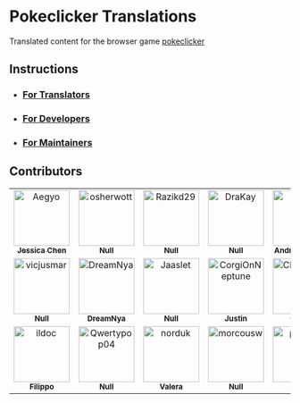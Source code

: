 # Pokeclicker Translations

Translated content for the browser game [pokeclicker](https://github.com/pokeclicker/pokeclicker)

## Instructions

- ### [For Translators](instructions/translators.md)
- ### [For Developers](instructions/developers.md)
- ### [For Maintainers](instructions/maintainers.md)

## Contributors

<!-- readme: contributors -start -->
<table>
<tr>
    <td align="center">
        <a href="https://github.com/Aegyo">
            <img src="https://avatars.githubusercontent.com/u/4183969?v=4" width="100;" alt="Aegyo"/>
            <br />
            <sub><b>Jessica Chen</b></sub>
        </a>
    </td>
    <td align="center">
        <a href="https://github.com/osherwott">
            <img src="https://avatars.githubusercontent.com/u/114451054?v=4" width="100;" alt="osherwott"/>
            <br />
            <sub><b>Null</b></sub>
        </a>
    </td>
    <td align="center">
        <a href="https://github.com/Razikd29">
            <img src="https://avatars.githubusercontent.com/u/108469942?v=4" width="100;" alt="Razikd29"/>
            <br />
            <sub><b>Null</b></sub>
        </a>
    </td>
    <td align="center">
        <a href="https://github.com/DraKay">
            <img src="https://avatars.githubusercontent.com/u/114853432?v=4" width="100;" alt="DraKay"/>
            <br />
            <sub><b>Null</b></sub>
        </a>
    </td>
    <td align="center">
        <a href="https://github.com/Oyne">
            <img src="https://avatars.githubusercontent.com/u/91478447?v=4" width="100;" alt="Oyne"/>
            <br />
            <sub><b>Andrii Litvinov</b></sub>
        </a>
    </td>
    <td align="center">
        <a href="https://github.com/RealPendragon">
            <img src="https://avatars.githubusercontent.com/u/26049815?v=4" width="100;" alt="RealPendragon"/>
            <br />
            <sub><b>Pendracakes</b></sub>
        </a>
    </td></tr>
<tr>
    <td align="center">
        <a href="https://github.com/vicjusmar">
            <img src="https://avatars.githubusercontent.com/u/130184508?v=4" width="100;" alt="vicjusmar"/>
            <br />
            <sub><b>Null</b></sub>
        </a>
    </td>
    <td align="center">
        <a href="https://github.com/DreamNya">
            <img src="https://avatars.githubusercontent.com/u/34838824?v=4" width="100;" alt="DreamNya"/>
            <br />
            <sub><b>DreamNya</b></sub>
        </a>
    </td>
    <td align="center">
        <a href="https://github.com/Jaaslet">
            <img src="https://avatars.githubusercontent.com/u/2961347?v=4" width="100;" alt="Jaaslet"/>
            <br />
            <sub><b>Null</b></sub>
        </a>
    </td>
    <td align="center">
        <a href="https://github.com/CorgiOnNeptune">
            <img src="https://avatars.githubusercontent.com/u/104700780?v=4" width="100;" alt="CorgiOnNeptune"/>
            <br />
            <sub><b>Justin</b></sub>
        </a>
    </td>
    <td align="center">
        <a href="https://github.com/ChloeThiel">
            <img src="https://avatars.githubusercontent.com/u/58678616?v=4" width="100;" alt="ChloeThiel"/>
            <br />
            <sub><b>Chloé</b></sub>
        </a>
    </td>
    <td align="center">
        <a href="https://github.com/Dolvem">
            <img src="https://avatars.githubusercontent.com/u/26521559?v=4" width="100;" alt="Dolvem"/>
            <br />
            <sub><b>David Molero</b></sub>
        </a>
    </td></tr>
<tr>
    <td align="center">
        <a href="https://github.com/ildoc">
            <img src="https://avatars.githubusercontent.com/u/1956565?v=4" width="100;" alt="ildoc"/>
            <br />
            <sub><b>Filippo</b></sub>
        </a>
    </td>
    <td align="center">
        <a href="https://github.com/Qwertypop04">
            <img src="https://avatars.githubusercontent.com/u/63805905?v=4" width="100;" alt="Qwertypop04"/>
            <br />
            <sub><b>Null</b></sub>
        </a>
    </td>
    <td align="center">
        <a href="https://github.com/norduk">
            <img src="https://avatars.githubusercontent.com/u/2527653?v=4" width="100;" alt="norduk"/>
            <br />
            <sub><b>Valera</b></sub>
        </a>
    </td>
    <td align="center">
        <a href="https://github.com/morcousw">
            <img src="https://avatars.githubusercontent.com/u/819898?v=4" width="100;" alt="morcousw"/>
            <br />
            <sub><b>Null</b></sub>
        </a>
    </td>
    <td align="center">
        <a href="https://github.com/ptititata">
            <img src="https://avatars.githubusercontent.com/u/55932338?v=4" width="100;" alt="ptititata"/>
            <br />
            <sub><b>Null</b></sub>
        </a>
    </td></tr>
</table>
<!-- readme: contributors -end -->

